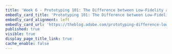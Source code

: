 ```yaml
---
title: 'Week 6 - Prototyping 101: The Difference between Low-Fidelity and High-Fidelity Prototypes and When to Use Each | Adobe Blog (1 of 3)'
embedly_card_title: 'Prototyping 101: The Difference between Low-Fidelity and High-Fidelity Prototypes and When to Use Each | Adobe Blog (11 minute read)'
embedly_card_alignment: left
embedly_card_url: 'https://theblog.adobe.com/prototyping-difference-low-fidelity-high-fidelity-prototypes-use/'
published: true
visible: true
display_page_title_link: true
cache_enable: false
---
```

